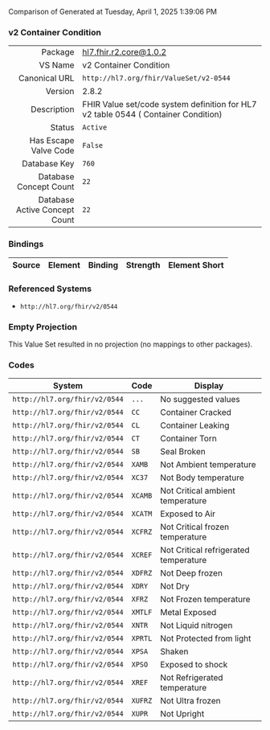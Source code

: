 Comparison of 
Generated at Tuesday, April 1, 2025 1:39:06 PM

### v2 Container Condition

|      |     |
| ---: | --- |
| Package | hl7.fhir.r2.core@1.0.2 |
| VS Name | v2 Container Condition |
| Canonical URL | `http://hl7.org/fhir/ValueSet/v2-0544` |
| Version | 2.8.2 |
| Description | FHIR Value set/code system definition for HL7 v2 table 0544 ( Container Condition) |
| Status | `Active` |
| Has Escape Valve Code | `False` |
| Database Key | `760` |
| Database Concept Count | `22` |
| Database Active Concept Count | `22` |
### Bindings

| Source | Element | Binding | Strength | Element Short |
| ------ | ------- | ------- | -------- | ------------- |

### Referenced Systems

* `http://hl7.org/fhir/v2/0544`
### Empty Projection

This Value Set resulted in no projection (no mappings to other packages).

### Codes

| System | Code | Display |
| ------ | ---- | ------- |
| `http://hl7.org/fhir/v2/0544` | `...` | No suggested values |
| `http://hl7.org/fhir/v2/0544` | `CC` | Container Cracked |
| `http://hl7.org/fhir/v2/0544` | `CL` | Container Leaking |
| `http://hl7.org/fhir/v2/0544` | `CT` | Container Torn |
| `http://hl7.org/fhir/v2/0544` | `SB` | Seal Broken |
| `http://hl7.org/fhir/v2/0544` | `XAMB` | Not Ambient temperature |
| `http://hl7.org/fhir/v2/0544` | `XC37` | Not Body temperature |
| `http://hl7.org/fhir/v2/0544` | `XCAMB` | Not Critical ambient temperature |
| `http://hl7.org/fhir/v2/0544` | `XCATM` | Exposed to Air |
| `http://hl7.org/fhir/v2/0544` | `XCFRZ` | Not Critical frozen temperature |
| `http://hl7.org/fhir/v2/0544` | `XCREF` | Not Critical refrigerated temperature |
| `http://hl7.org/fhir/v2/0544` | `XDFRZ` | Not Deep frozen |
| `http://hl7.org/fhir/v2/0544` | `XDRY` | Not Dry |
| `http://hl7.org/fhir/v2/0544` | `XFRZ` | Not Frozen temperature |
| `http://hl7.org/fhir/v2/0544` | `XMTLF` | Metal Exposed |
| `http://hl7.org/fhir/v2/0544` | `XNTR` | Not Liquid nitrogen |
| `http://hl7.org/fhir/v2/0544` | `XPRTL` | Not Protected from light |
| `http://hl7.org/fhir/v2/0544` | `XPSA` | Shaken |
| `http://hl7.org/fhir/v2/0544` | `XPSO` | Exposed to shock |
| `http://hl7.org/fhir/v2/0544` | `XREF` | Not Refrigerated temperature |
| `http://hl7.org/fhir/v2/0544` | `XUFRZ` | Not Ultra frozen |
| `http://hl7.org/fhir/v2/0544` | `XUPR` | Not Upright |

